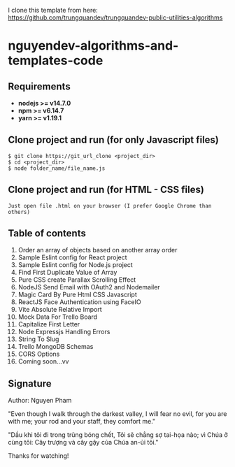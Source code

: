 I clone this template from here: https://github.com/trungquandev/trungquandev-public-utilities-algorithms
# nguyendev-algorithms-and-templates-code

## Requirements

* **nodejs >= v14.7.0**
* **npm >= v6.14.7**
* **yarn >= v1.19.1**

## Clone project and run (for only Javascript files)

```
$ git clone https://git_url_clone <project_dir>
$ cd <project_dir>
$ node folder_name/file_name.js
```

## Clone project and run (for HTML - CSS files)

```
Just open file .html on your browser (I prefer Google Chrome than others)
```

## Table of contents
1. Order an array of objects based on another array order
2. Sample Eslint config for React project
3. Sample Eslint config for Node.js project
4. Find First Duplicate Value of Array
5. Pure CSS create Parallax Scrolling Effect
6. NodeJS Send Email with OAuth2 and Nodemailer 
7. Magic Card By Pure Html CSS Javascript 
8. ReactJS Face Authentication using FaceIO
9. Vite Absolute Relative Import 
10. Mock Data For Trello Board 
11. Capitalize First Letter
12. Node Expressjs Handling Errors
13. String To Slug 
14. Trello MongoDB Schemas
15. CORS Options
16. Coming soon...vv


## Signature
Author: Nguyen Pham

"Even though I walk through the darkest valley, I will fear no evil, for you are with me; your rod and your staff, they comfort me."

"Dầu khi tôi đi trong trũng bóng chết, Tôi sẽ chẳng sợ tai-họa nào; vì Chúa ở cùng tôi: Cây trượng và cây gậy của Chúa an-ủi tôi."

Thanks for watching!
